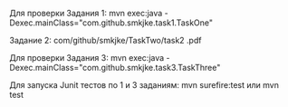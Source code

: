
Для проверки Задания 1: mvn exec:java -Dexec.mainClass="com.github.smkjke.task1.TaskOne"

Задание 2: com/github/smkjke/TaskTwo/task2 .pdf

Для проверки Задания 3: mvn exec:java -Dexec.mainClass="com.github.smkjke.task3.TaskThree"

Для запуска Junit тестов по 1 и 3 заданиям: mvn surefire:test или mvn test
